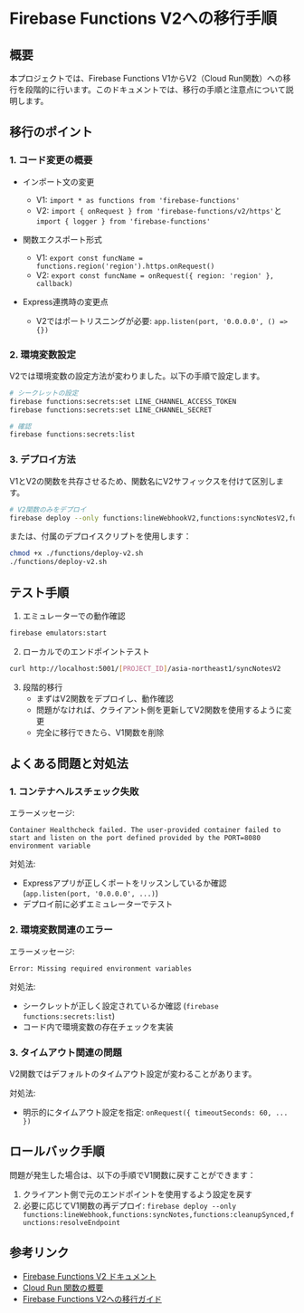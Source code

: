 # Firebase Functions V2への移行手順

## 概要

本プロジェクトでは、Firebase Functions V1からV2（Cloud Run関数）への移行を段階的に行います。このドキュメントでは、移行の手順と注意点について説明します。

## 移行のポイント

### 1. コード変更の概要

- インポート文の変更
  - V1: `import * as functions from 'firebase-functions'`
  - V2: `import { onRequest } from 'firebase-functions/v2/https'`と`import { logger } from 'firebase-functions'`

- 関数エクスポート形式
  - V1: `export const funcName = functions.region('region').https.onRequest()`
  - V2: `export const funcName = onRequest({ region: 'region' }, callback)`

- Express連携時の変更点
  - V2ではポートリスニングが必要: `app.listen(port, '0.0.0.0', () => {})`

### 2. 環境変数設定

V2では環境変数の設定方法が変わりました。以下の手順で設定します。

```bash
# シークレットの設定
firebase functions:secrets:set LINE_CHANNEL_ACCESS_TOKEN
firebase functions:secrets:set LINE_CHANNEL_SECRET

# 確認
firebase functions:secrets:list
```

### 3. デプロイ方法

V1とV2の関数を共存させるため、関数名にV2サフィックスを付けて区別します。

```bash
# V2関数のみをデプロイ
firebase deploy --only functions:lineWebhookV2,functions:syncNotesV2,functions:cleanupSyncedV2,functions:resolveEndpointV2
```

または、付属のデプロイスクリプトを使用します：

```bash
chmod +x ./functions/deploy-v2.sh
./functions/deploy-v2.sh
```

## テスト手順

1. エミュレーターでの動作確認
```bash
firebase emulators:start
```

2. ローカルでのエンドポイントテスト
```bash
curl http://localhost:5001/[PROJECT_ID]/asia-northeast1/syncNotesV2
```

3. 段階的移行
   - まずはV2関数をデプロイし、動作確認
   - 問題がなければ、クライアント側を更新してV2関数を使用するように変更
   - 完全に移行できたら、V1関数を削除

## よくある問題と対処法

### 1. コンテナヘルスチェック失敗

エラーメッセージ:
```
Container Healthcheck failed. The user-provided container failed to start and listen on the port defined provided by the PORT=8080 environment variable
```

対処法:
- Expressアプリが正しくポートをリッスンしているか確認 (`app.listen(port, '0.0.0.0', ...)`)
- デプロイ前に必ずエミュレーターでテスト

### 2. 環境変数関連のエラー

エラーメッセージ:
```
Error: Missing required environment variables
```

対処法:
- シークレットが正しく設定されているか確認 (`firebase functions:secrets:list`)
- コード内で環境変数の存在チェックを実装

### 3. タイムアウト関連の問題

V2関数ではデフォルトのタイムアウト設定が変わることがあります。

対処法:
- 明示的にタイムアウト設定を指定: `onRequest({ timeoutSeconds: 60, ... })`

## ロールバック手順

問題が発生した場合は、以下の手順でV1関数に戻すことができます：

1. クライアント側で元のエンドポイントを使用するよう設定を戻す
2. 必要に応じてV1関数の再デプロイ: `firebase deploy --only functions:lineWebhook,functions:syncNotes,functions:cleanupSynced,functions:resolveEndpoint`

## 参考リンク

- [Firebase Functions V2 ドキュメント](https://firebase.google.com/docs/functions/beta)
- [Cloud Run 関数の概要](https://cloud.google.com/functions/docs/concepts/execution-environment)
- [Firebase Functions V2への移行ガイド](https://firebase.google.com/docs/functions/migrate-to-v2) 